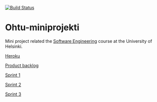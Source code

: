 [![Build Status](https://travis-ci.org/TKT-FUBAR/Ohtu-miniprojekti.svg?branch=master)](https://travis-ci.org/TKT-FUBAR/Ohtu-miniprojekti)

# Ohtu-miniprojekti

Mini project related the [Software Engineering](https://github.com/mluukkai/ohtu2017/wiki/Ohjelmistotuotanto-2017) course at the University of Helsinki.

[Heroku](https://stark-oasis-88090.herokuapp.com/)

[Product backlog](https://docs.google.com/spreadsheets/d/1HYBVMPEVb1osny_8HMqPEH_wfJTEHAolTwObCtwdREc/edit#gid=0)

[Sprint 1](https://docs.google.com/spreadsheets/d/1HYBVMPEVb1osny_8HMqPEH_wfJTEHAolTwObCtwdREc/edit#gid=2057570740)

[Sprint 2](https://docs.google.com/spreadsheets/d/1HYBVMPEVb1osny_8HMqPEH_wfJTEHAolTwObCtwdREc/edit#gid=1447702548)

[Sprint 3](https://docs.google.com/spreadsheets/d/1HYBVMPEVb1osny_8HMqPEH_wfJTEHAolTwObCtwdREc/edit#gid=489358515S)
